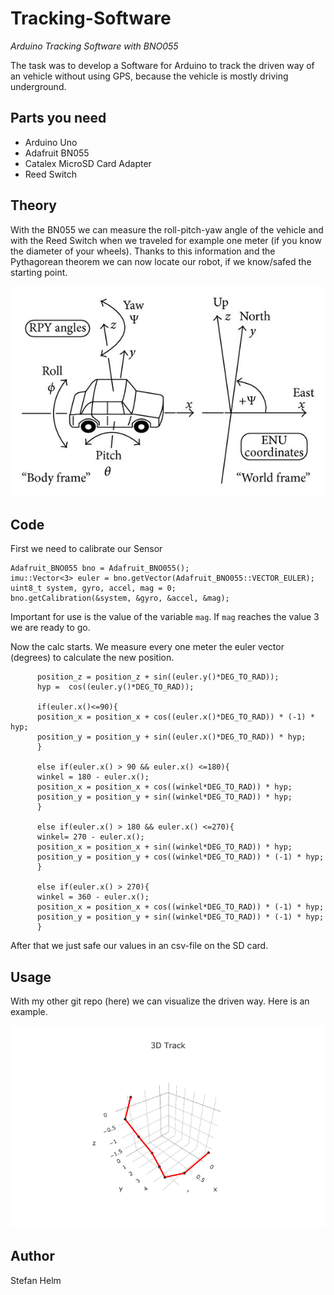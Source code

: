 # Tracking-Software
*Arduino Tracking Software with BNO055*

The task was to develop a Software for Arduino to track the driven way of an vehicle without using GPS, because the vehicle is mostly driving underground.

## Parts you need
* Arduino Uno
* Adafruit BN055
* Catalex MicroSD Card Adapter
* Reed Switch

## Theory
With the BN055 we can measure the roll-pitch-yaw angle of the vehicle and with the Reed Switch when we traveled for example one meter (if you know the diameter of your wheels). Thanks to this information and the Pythagorean theorem we can now locate our robot, if we know/safed the starting point.

![roll pitch yaw](doc/roll-pitch-yaw.png)

## Code

First we need to calibrate our Sensor 

```shell
Adafruit_BNO055 bno = Adafruit_BNO055();
imu::Vector<3> euler = bno.getVector(Adafruit_BNO055::VECTOR_EULER);
uint8_t system, gyro, accel, mag = 0;
bno.getCalibration(&system, &gyro, &accel, &mag);
```

Important for use is the value of the variable `mag`. If `mag` reaches the value 3 we are ready to go.

Now the calc starts. We measure every one meter the euler vector (degrees) to calculate the new position.

```shell
      position_z = position_z + sin((euler.y()*DEG_TO_RAD));
      hyp =  cos((euler.y()*DEG_TO_RAD));    
      
      if(euler.x()<=90){
      position_x = position_x + cos((euler.x()*DEG_TO_RAD)) * (-1) * hyp;
      position_y = position_y + sin((euler.x()*DEG_TO_RAD)) * hyp;
      }

      else if(euler.x() > 90 && euler.x() <=180){
      winkel = 180 - euler.x();
      position_x = position_x + cos((winkel*DEG_TO_RAD)) * hyp;
      position_y = position_y + sin((winkel*DEG_TO_RAD)) * hyp;
      }

      else if(euler.x() > 180 && euler.x() <=270){
      winkel= 270 - euler.x();
      position_x = position_x + sin((winkel*DEG_TO_RAD)) * hyp;
      position_y = position_y + cos((winkel*DEG_TO_RAD)) * (-1) * hyp;
      }

      else if(euler.x() > 270){
      winkel = 360 - euler.x();
      position_x = position_x + cos((winkel*DEG_TO_RAD)) * (-1) * hyp;
      position_y = position_y + sin((winkel*DEG_TO_RAD)) * (-1) * hyp;
      }
```

After that we just safe our values in an csv-file on the SD card.

## Usage 

With my other git repo (here) we can visualize the driven way. Here is an example.

![visualize](doc/3d-chart.png)

## Author
Stefan Helm

